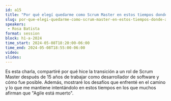 ```yaml
---
id: a15
title: "Por qué elegí quedarme como Scrum Master en estos tiempos donde *Agile is Dead*"
slug: por-que-elegi-quedarme-como-scrum-master-en-estos-tiempos-donde-agile-is-ead
speakers:
 - Rosa Batista
format: session
block: h1-a-2024
time_start: 2024-05-08T18:20:00-06:00
time_end: 2024-05-08T18:55:00-06:00
video:
slides:
---
```


Es esta charla, compartiré por qué hice la transición a un rol de Scrum Master después de 15 años de trabajar como desarrollador de software y cómo fue posible. Además, mostraré los desafíos que enfrenté en el camino y lo que me mantiene intentándolo en estos tiempos en los que muchos afirman que "Agile está muerto".